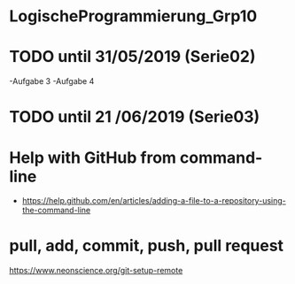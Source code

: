 # LogischeProgrammierung_Grp10
# TODO until 31/05/2019 (Serie02)
-Aufgabe 3
-Aufgabe 4
# TODO until 21	/06/2019 (Serie03)

# Help with GitHub from command-line
- https://help.github.com/en/articles/adding-a-file-to-a-repository-using-the-command-line
# pull, add, commit, push, pull request
https://www.neonscience.org/git-setup-remote